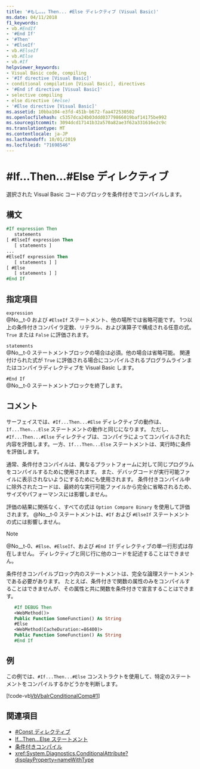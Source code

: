 ```yaml
---
title: '#もし。。。Then... #Else ディレクティブ (Visual Basic)'
ms.date: 04/11/2018
f1_keywords:
- vb.#EndIf
- '#End If'
- '#Then'
- '#ElseIf'
- vb.#ElseIf
- vb.#Else
- vb.#If
helpviewer_keywords:
- Visual Basic code, compiling
- '#If directive [Visual Basic]'
- conditional compilation [Visual Basic], directives
- '#End if directive [Visual Basic]'
- selective compiling
- else directive (#else)
- '#Else directive [Visual Basic]'
ms.assetid: 10bba104-e3fd-451b-b672-faa472530502
ms.openlocfilehash: c5357dca24b03ddd03779866019baf14175be992
ms.sourcegitcommit: 3094dcd17141b32a570a82ae3f62a331616e2c9c
ms.translationtype: MT
ms.contentlocale: ja-JP
ms.lasthandoff: 10/01/2019
ms.locfileid: "71698546"
---
```

# <a name="ifthenelse-directives"></a>#If...Then...#Else ディレクティブ
選択された Visual Basic コードのブロックを条件付きでコンパイルします。  
  
## <a name="syntax"></a>構文  
  
```vb  
#If expression Then  
   statements  
[ #ElseIf expression Then  
   [ statements ]  
...  
#ElseIf expression Then  
   [ statements ] ]  
[ #Else  
   [ statements ] ]  
#End If  
```  
  
## <a name="parts"></a>指定項目  
 `expression`  
 @No__t-0 および `#ElseIf` ステートメント、他の場所では省略可能です。 1つ以上の条件付きコンパイラ定数、リテラル、および演算子で構成される任意の式。 `True` または `False` に評価されます。  
  
 `statements`  
 @No__t-0 ステートメントブロックの場合は必須。他の場合は省略可能。 関連付けられた式が `True` に評価される場合にコンパイルされるプログラムラインまたはコンパイラディレクティブを Visual Basic します。  
  
 `#End If`  
 @No__t-0 ステートメントブロックを終了します。  
  
## <a name="remarks"></a>コメント  
 サーフェイスでは、`#If...Then...#Else` ディレクティブの動作は、`If...Then...Else` ステートメントの動作と同じになります。 ただし、`#If...Then...#Else` ディレクティブは、コンパイラによってコンパイルされた内容を評価します。一方、`If...Then...Else` ステートメントは、実行時に条件を評価します。  
  
 通常、条件付きコンパイルは、異なるプラットフォームに対して同じプログラムをコンパイルするために使用されます。 また、デバッグコードが実行可能ファイルに表示されないようにするためにも使用されます。 条件付きコンパイル中に除外されたコードは、最終的な実行可能ファイルから完全に省略されるため、サイズやパフォーマンスには影響しません。  
  
 評価の結果に関係なく、すべての式は `Option Compare Binary` を使用して評価されます。 @No__t-0 ステートメントは、`#If` および `#ElseIf` ステートメントの式には影響しません。  
  
> [!NOTE]
> @No__t-0、`#Else`、`#ElseIf`、および `#End If` ディレクティブの単一行形式は存在しません。 ディレクティブと同じ行に他のコードを記述することはできません。 

条件付きコンパイルブロック内のステートメントは、完全な論理ステートメントである必要があります。 たとえば、条件付きで関数の属性のみをコンパイルすることはできませんが、その属性と共に関数を条件付きで宣言することはできます。

```vb
   #If DEBUG Then
   <WebMethod()>
   Public Function SomeFunction() As String
   #Else
   <WebMethod(CacheDuration:=86400)>
   Public Function SomeFunction() As String
   #End If
```

## <a name="example"></a>例
 この例では、`#If...Then...#Else` コンストラクトを使用して、特定のステートメントをコンパイルするかどうかを判断します。  
  
 [!code-vb[VbVbalrConditionalComp#1](~/samples/snippets/visualbasic/VS_Snippets_VBCSharp/VbVbalrConditionalComp/VB/Class1.vb#1)]  
  
## <a name="see-also"></a>関連項目

- [#Const ディレクティブ](../../../visual-basic/language-reference/directives/const-directive.md)
- [If...Then...Else ステートメント](../../../visual-basic/language-reference/statements/if-then-else-statement.md)
- [条件付きコンパイル](../../../visual-basic/programming-guide/program-structure/conditional-compilation.md)
- <xref:System.Diagnostics.ConditionalAttribute?displayProperty=nameWithType>
